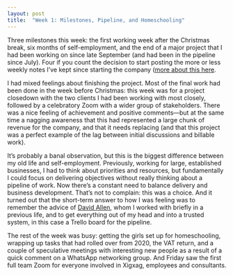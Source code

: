 ```yaml
---
layout: post
title:  "Week 1: Milestones, Pipeline, and Homeschooling"
---
```


Three milestones this week: the first working week after the Christmas break, six months of self-employment, and the end of a major project that I had been working on since late September (and had been in the pipeline since July). Four if you count the decision to start posting the more or less weekly notes I’ve kept since starting the company (<a href="https://www.georgewalkley.com/2021/01/02/week-0.html">more about this here</a>.

I had mixed feelings about finishing the project. Most of the final work had been done in the week before Christmas: this week was for a project closedown with the two clients I had been working with most closely, followed by a celebratory Zoom with a wider group of stakeholders. There was a nice feeling of achievement and positive comments—but at the same time a nagging awareness that this had represented a large chunk of revenue for the company, and that it needs replacing (and that this project was a perfect example of the lag between initial discussions and billable work). 

It’s probably a banal observation, but this is the biggest difference between my old life and self-employment. Previously, working for large, established businesses, I had to think about priorities and resources, but fundamentally I could focus on delivering objectives without really thinking about a pipeline of work. Now there’s a constant need to balance delivery and business development. That’s not to complain: this was a choice. And it turned out that the short-term answer to how I was feeling was to remember the advice of <a href="https://twitter.com/gtdguy">David Allen</a>, whom I worked with briefly in a previous life, and to get everything out of my head and into a trusted system, in this case a Trello board for the pipeline.

The rest of the week was busy: getting the girls set up for homeschooling, wrapping up tasks that had rolled over from 2020, the VAT return, and a couple of speculative meetings with interesting new people as a result of a quick comment on a WhatsApp networking group. And Friday saw the first full team Zoom for everyone involved in Xigxag, employees and consultants. 

